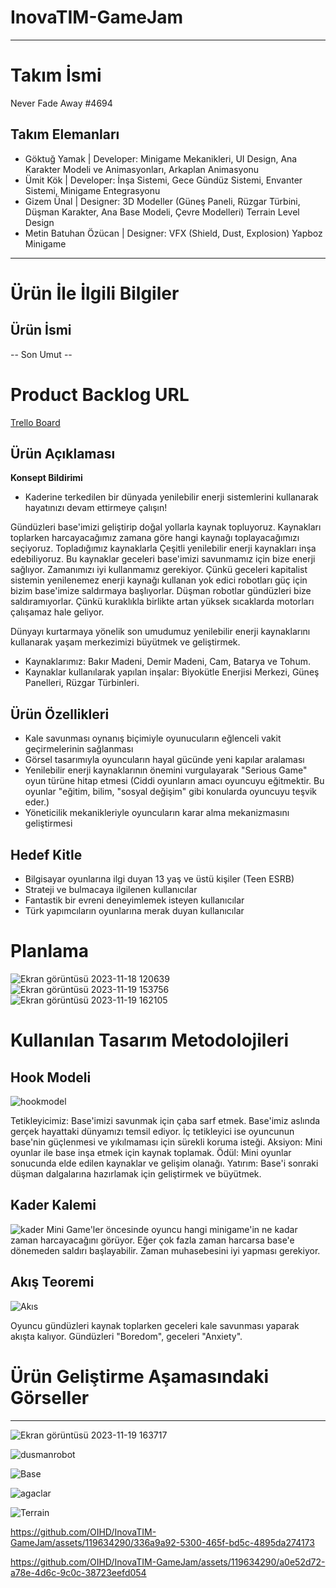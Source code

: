 # InovaTIM-GameJam
---
# **Takım İsmi**

Never Fade Away #4694

## Takım Elemanları
- Göktuğ Yamak | Developer: Minigame Mekanikleri, UI Design, Ana Karakter Modeli ve Animasyonları, Arkaplan Animasyonu
- Ümit Kök | Developer: İnşa Sistemi, Gece Gündüz Sistemi, Envanter Sistemi, Minigame Entegrasyonu
- Gizem Ünal | Designer: 3D Modeller (Güneş Paneli, Rüzgar Türbini, Düşman Karakter, Ana Base Modeli, Çevre Modelleri) Terrain Level Design
- Metin Batuhan Özücan | Designer: VFX (Shield, Dust, Explosion) Yapboz Minigame

---

# Ürün İle İlgili Bilgiler

## Ürün İsmi

-- Son Umut --

# Product Backlog URL

[Trello Board](https://trello.com/invite/b/28WuIe64/ATTI61385cb8258ac2a68872ca830cdca1fbC7A3BDF3/my-trello-board)

## Ürün Açıklaması

**Konsept Bildirimi**
- Kaderine terkedilen bir dünyada yenilebilir enerji sistemlerini kullanarak hayatınızı devam ettirmeye çalışın!

Gündüzleri base'imizi geliştirip doğal yollarla kaynak topluyoruz. Kaynakları toplarken harcayacağımız zamana göre hangi kaynağı toplayacağımızı seçiyoruz. Topladığımız kaynaklarla Çeşitli yenilebilir enerji kaynakları inşa edebiliyoruz. Bu kaynaklar geceleri base'imizi savunmamız için bize enerji sağlıyor. Zamanımızı iyi kullanmamız gerekiyor. Çünkü geceleri kapitalist sistemin yenilenemez enerji kaynağı kullanan yok edici robotları güç için bizim base'imize saldırmaya başlıyorlar. Düşman robotlar gündüzleri bize saldıramıyorlar. Çünkü kuraklıkla birlikte  artan yüksek sıcaklarda motorları çalışamaz hale geliyor. 

Dünyayı kurtarmaya yönelik son umudumuz yenilebilir enerji kaynaklarını kullanarak yaşam merkezimizi büyütmek ve geliştirmek.

- Kaynaklarımız: Bakır Madeni, Demir Madeni, Cam, Batarya ve Tohum.
- Kaynaklar kullanılarak yapılan inşalar: Biyokütle Enerjisi Merkezi, Güneş Panelleri, Rüzgar Türbinleri. 

## Ürün Özellikleri

- Kale savunması oynanış biçimiyle oyunucuların eğlenceli vakit geçirmelerinin sağlanması
- Görsel tasarımıyla oyuncuların hayal gücünde yeni kapılar aralaması
- Yenilebilir enerji kaynaklarının önemini vurgulayarak "Serious Game" oyun türüne hitap etmesi (Ciddi oyunların amacı oyuncuyu eğitmektir. Bu oyunlar "eğitim, bilim, "sosyal değişim" gibi konularda oyuncuyu teşvik eder.) 
- Yöneticilik mekanikleriyle oyuncuların karar alma mekanizmasını geliştirmesi

## Hedef Kitle

- Bilgisayar oyunlarına ilgi duyan 13 yaş ve üstü kişiler (Teen ESRB)
- Strateji ve bulmacaya ilgilenen kullanıcılar
- Fantastik bir evreni deneyimlemek isteyen kullanıcılar
- Türk yapımcıların oyunlarına merak duyan kullanıcılar

# Planlama
![Ekran görüntüsü 2023-11-18 120639](https://github.com/OIHD/InovaTIM-GameJam/assets/119634290/3b0ac1e5-08ea-41a2-a68e-42154e5313f8)
![Ekran görüntüsü 2023-11-19 153756](https://github.com/OIHD/InovaTIM-GameJam/assets/119634290/07b0e69f-91dc-4164-b6c6-fde35b3f5259)
![Ekran görüntüsü 2023-11-19 162105](https://github.com/OIHD/InovaTIM-GameJam/assets/119634290/0c73205c-a4d6-4f9a-8a5e-20b1c1bb4eaf)

# Kullanılan Tasarım Metodolojileri
## **Hook Modeli**

![hookmodel](https://github.com/OIHD/InovaTIM-GameJam/assets/119634290/c3fb1523-bef2-4c9c-ad66-9fa2a3d9d46a)

Tetikleyicimiz: Base'imizi savunmak için çaba sarf etmek. Base'imiz aslında gerçek hayattaki dünyamızı temsil ediyor. İç tetikleyici ise oyuncunun base'nin güçlenmesi ve yıkılmaması için sürekli koruma isteği.
Aksiyon: Mini oyunlar ile base inşa etmek için kaynak toplamak.
Ödül: Mini oyunlar sonucunda elde edilen kaynaklar ve gelişim olanağı.
Yatırım: Base'i sonraki düşman dalgalarına hazırlamak için geliştirmek ve büyütmek.

## **Kader Kalemi**

![kader](https://github.com/OIHD/InovaTIM-GameJam/assets/119634290/d92e5b7e-e436-41e3-9459-fbfd6642fe96)
Mini Game'ler öncesinde oyuncu hangi minigame'in ne kadar zaman harcayacağını görüyor. Eğer çok fazla zaman harcarsa base'e dönemeden saldırı başlayabilir. Zaman muhasebesini iyi yapması gerekiyor.

## **Akış Teoremi**
![Akıs](https://github.com/OIHD/InovaTIM-GameJam/assets/119634290/6d623348-ac2e-4d42-8ca2-d3ff72656ba7)

Oyuncu gündüzleri kaynak toplarken geceleri kale savunması yaparak akışta kalıyor. Gündüzleri "Boredom", geceleri "Anxiety".


# Ürün Geliştirme Aşamasındaki Görseller
---
![Ekran görüntüsü 2023-11-19 163717](https://github.com/OIHD/InovaTIM-GameJam/assets/119634290/d8c94c71-60cb-48e8-8bb6-a115efda0e71)

![dusmanrobot](https://github.com/OIHD/InovaTIM-GameJam/assets/119634290/049ab0db-55e3-47a3-91f6-77372ecd63c5)

![Base](https://github.com/OIHD/InovaTIM-GameJam/assets/119634290/ccf308d7-495b-4337-9117-1817dce017d4)

![agaclar](https://github.com/OIHD/InovaTIM-GameJam/assets/119634290/6ad62944-0e42-4ac7-9d86-f109e869703f)

![Terrain](https://github.com/OIHD/InovaTIM-GameJam/assets/119634290/0d7e5de1-10ba-4487-8b0d-dbc1e9e7e4b3)


https://github.com/OIHD/InovaTIM-GameJam/assets/119634290/336a9a92-5300-465f-bd5c-4895da274173




https://github.com/OIHD/InovaTIM-GameJam/assets/119634290/a0e52d72-a78e-4d6c-9c0c-38723eefd054

